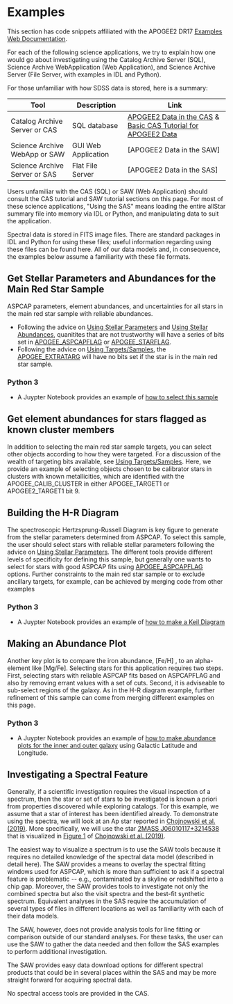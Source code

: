 # Examples 
This section has code snippets affiliated with the APOGEE2 DR17 [Examples Web Documentation](https://www.sdss.org/dr17/irspec/catalogs/). 

For each of the following science applications, we try to explain how one would go about investigating using the Catalog Archive Server (SQL), Science Archive WebApplication (Web Application), and Science Archive Server (File Server, with examples in IDL and Python). 
 
For those unfamiliar with how SDSS data is stored, here is a summary: 

| Tool | Description | Link |
-------|-------------|------|
| Catalog Archive Server or CAS | SQL database | [APOGEE2 Data in the CAS](https://testng.sdss.org/dr17/irspec/spectro_data/#cas) & [Basic CAS Tutorial for APOGEE2 Data](https://testng.sdss.org/dr17/irspec/catalogs/#CAS)| 
| Science Archive WebApp or SAW | GUI Web Application | [APOGEE2 Data in the SAW] |
| Science Archive Server or SAS | Flat File Server |[APOGEE2 Data in the SAS] | 

Users unfamiliar with the CAS (SQL) or SAW (Web Application) should consult the CAS tutorial and SAW tutorial sections on this page. For most of these science applications, "Using the SAS" means loading the entire allStar summary file into memory via IDL or Python, and manipulating data to suit the application.

Spectral data is stored in FITS image files. There are standard packages in IDL and Python for using these files; useful information regarding using these files can be found here. All of our data models and, in consequence, the examples below assume a familiarity with these file formats.

## Get Stellar Parameters and Abundances for the Main Red Star Sample

ASPCAP parameters, element abundances, and uncertainties for all stars in the main red star sample with reliable abundances.

- Following the advice on [Using Stellar Parameters](https://sdss.org/dr17/irspec/parameters) and [Using Stellar Abundances](https://sdss.org/dr17/irspec/abundances), quanitites that are not trustworthy will have a series of bits set in [APOGEE_ASPCAPFLAG](https://sdss.org/dr17/irspec/apogee-bitmasks/#APOGEE_ASPCAPFLAG:ASPCAPstarlevelbitmask) or [APOGEE_STARFLAG](https://sdss.org/dr17/irspec/apogee-bitmasks/#APOGEE_STARFLAG,APOGEE_ANDFLAG:APOGEEstarlevelbitmask).
- Following the advice on [Using Targets/Samples](https://sdss.org/dr17/irspec/targettingbits/), the [APOGEE_EXTRATARG](https://sdss.org/dr17/irspec/apogee-bitmasks/#EXTRATARG:basictargetinginformation) will have no bits set if the star is in the main red star sample.

### Python 3
- A Juypter Notebook provides an example of [how to select this sample](APOGEE_Keil_Diagram.ipynb)
 
## Get element abundances for stars flagged as known cluster members

In addition to selecting the main red star sample targets, you can select other objects according to how they were targeted. For a discussion of the wealth of targeting bits available, see [Using Targets/Samples](https://sdss.org/dr17/irspec/targettingbits/).
Here, we provide an example of selecting objects chosen to be calibrator stars in clusters with known metallicities, which are identified with the APOGEE_CALIB_CLUSTER in either APOGEE_TARGET1 or APOGEE2_TARGET1 bit 9.

## Building the H-R Diagram

The spectroscopic Hertzsprung-Russell Diagram is key figure to generate from the stellar parameters determined from ASPCAP. To select this sample, the user should select stars with reliable stellar parameters following the advice on [Using Stellar Parameters](https://sdss.org/dr17/irspec/parameters). The different tools provide different levels of specificity for defining this sample, but generally one wants to select for stars with good ASPCAP fits using [APOGEE_ASPCAPFLAG](https://sdss.org/dr17/irspec/apogee-bitmasks/#APOGEE_ASPCAPFLAG:ASPCAPstarlevelbitmask) options. Further constraints to the main red star sample or to exclude ancillary targets, for example, can be achieved by merging code from other examples

### Python 3
- A Juypter Notebook provides an example of [how to make a Keil Diagram](APOGEE_Keil_Diagram.ipynb)

## Making an Abundance Plot

Another key plot is to compare the iron abundance, \[Fe/H\] , to an alpha-element like \[Mg/Fe\]. Selecting stars for this application requires two steps. First, selecting stars with reliable ASPCAP fits based on ASPCAPFLAG and also by removing errant values with a set of cuts. Second, it is adviseable to sub-select regions of the galaxy. As in the H-R diagram example, further refinement of this sample can come from merging different examples on this page.

### Python 3
- A Juypter Notebook provides an example of [how to make abundance plots for the inner and outer galaxy](APOGEE_Abundance_Plot.ipynb) using Galactic Latitude and Longitude.

## Investigating a Spectral Feature

Generally, if a scientific investigation requires the visual inspection of a spectrum, then the star or set of stars to be investigated is known a priori from properties discovered while exploring catalogs. Tor this example, we assume that a star of interest has been identified already.
To demonstrate using the spectra, we will look at an Ap star reported in [Chojnowski et al. (2019)](https://ui.adsabs.harvard.edu/abs/2019ApJ...873L...5C/abstract). More specifically, we will use the star [2MASS J06010117+3214538](http://simbad.u-strasbg.fr/simbad/sim-basic?Ident=2MASS+J06010117%2B3214538&submit=SIMBAD+search) that is visualized in [Figure 1](http://www.astroexplorer.org/details/apjlab0750f1) of [Chojnowski et al. (2019)](https://ui.adsabs.harvard.edu/abs/2019ApJ...873L...5C/abstract).

The easiest way to visualize a spectrum is to use the SAW tools because it requires no detailed knowledge of the spectral data model (described in detail here). The SAW provides a means to overlay the spectral fitting windows used for ASPCAP, which is more than sufficient to ask if a spectral feature is problematic -- e.g., contaminated by a skyline or redshifted into a chip gap. Moreover, the SAW provides tools to investigate not only the combined spectra but also the visit spectra and the best-fit synthetic spectrum. Equivalent analyses in the SAS require the accumulation of several types of files in different locations as well as familiarity with each of their data models.

The SAW, however, does not provide analysis tools for line fitting or comparison outside of our standard analyses. For these tasks, the user can use the SAW to gather the data needed and then follow the SAS examples to perform additional investigation.

The SAW provides easy data download options for different spectral products that could be in several places within the SAS and may be more straight forward for acquiring spectral data.

No spectral access tools are provided in the CAS.
